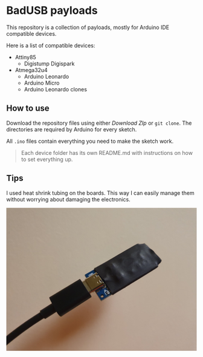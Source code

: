 # BadUSB payloads
This repository is a collection of payloads, mostly for Arduino IDE compatible devices.

Here is a list of compatible devices:
- Attiny85
  - Digistump Digispark
- Atmega32u4
  - Arduino Leonardo
  - Arduino Micro
  - Arduino Leonardo clones

## How to use

Download the repository files using either _Download ZIp_ or `git clone`. The directories are required by Arduino for every sketch.

All `.ino` files contain everything you need to make the sketch work.

> Each device folder has its own README.md with instructions on how to set everything up.

## Tips

I used heat shrink tubing on the boards. This way I can easily manage them without worrying about damaging the electronics.

![Photo of a chinese Arduino Leonardo clone with heat shrink tubing](assets/images/leonardo_heatshrink_tubing.jpg)